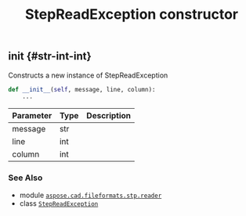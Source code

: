 ﻿---
title: StepReadException constructor
second_title: Aspose.CAD for Python via .NET API References
description: 
type: docs
weight: 10
url: /python-net/aspose.cad.fileformats.stp.reader/stepreadexception/__init__/
is_root: false
---

## __init__ {#str-int-int}

Constructs a new instance of StepReadException



```python
def __init__(self, message, line, column):
    ...
```


| Parameter | Type | Description |
| :- | :- | :- |
| message | str |  |
| line | int |  |
| column | int |  |



### See Also
* module [`aspose.cad.fileformats.stp.reader`](../../)
* class [`StepReadException`](/cad/python-net/aspose.cad.fileformats.stp.reader/stepreadexception)
